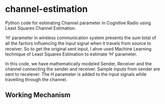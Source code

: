 # channel-estimation
Python code for estimating Channel parameter in Cognitive Radio using Least Squares Channel Estimation.

‘H’ parameter in wireless communication system presents the sum total of all the factors inﬂuencing the input signal when it travels from source to receiver. So to get the original sent input, I ahve used Machine Learning technique of Least Squares Estimation to estimate ‘H’ parameter.

In this code, we have mathematically modeled Sender, Receiver and the channel connecting the sender and receiver. Sample inputs from sender are sent to receiever. The H parameter is added to the input signals while travelling through the channel.

## Working Mechanism
